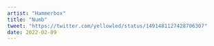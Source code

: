 ```yaml
---
artist: "Hammerbox"
title: "Numb"
tweet: "https://twitter.com/yellowled/status/1491481127428706307"
date: 2022-02-09
---
```

